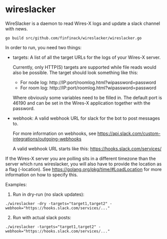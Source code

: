 # wireslacker

WireSlacker is a daemon to read Wires-X logs and update a slack channel with news.

```
go build src/github.com/finfinack/wireslacker/wireslacker.go
```

In order to run, you need two things:

* targets: A list of all the target URLs for the logs of your Wires-X server.

  Currently, only HTTP(S) targets are supported while file reads would also be possible.
  The target should look something like this:

    * For node log: http://IP:port/roomlog.html?wipassword=password
    * For room log: http://IP:port/roomlog.html?wipassword=password

  Where obviously some variables need to be filled in. The default port is 46190 and can be
  set in the Wires-X application together with the password.

* webhook: A valid webhook URL for slack for the bot to post messages to.

  For more information on webhooks, see https://api.slack.com/custom-integrations/outgoing-webhooks

  A valid webhook URL starts like this: https://hooks.slack.com/services/

If the Wires-X server you are polling sits in a different timezone than the server which
runs wireslacker, you will also have to provide the location as a flag (-location). See
https://golang.org/pkg/time/#LoadLocation for more information on how to specify this.

Examples:

1) Run in dry-run (no slack updates):

```
./wireslacker -dry -targets="target1,target2" -webhook="https://hooks.slack.com/services/..."
```

2) Run with actual slack posts:

```
./wireslacker -targets="target1,target2" -webhook="https://hooks.slack.com/services/..."
```
